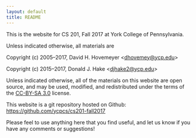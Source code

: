 ```yaml
---
layout: default
title: README
---
```


This is the website for CS 201, Fall 2017 at York College of
Pennsylvania.

Unless indicated otherwise, all materials are

Copyright (c) 2005&ndash;2017, David H. Hovemeyer &lt;<dhovemey@ycp.edu>&gt;

Copyright (c) 2015&ndash;2017, Donald J. Hake &lt;<djhake2@ycp.edu>&gt;

Unless indicated otherwise, all of the materials on this website
are open source, and may be used, modified, and redistributed
under the terms of the <a href="http://creativecommons.org/licenses/by-sa/3.0/us/">CC-BY-SA 3.0</a>
license.

This website is a git repository hosted on Github: <https://github.com/ycpcs/cs201-fall2017>

Please feel to use anything here that you find useful,
and let us know if you have any comments or suggestions!
